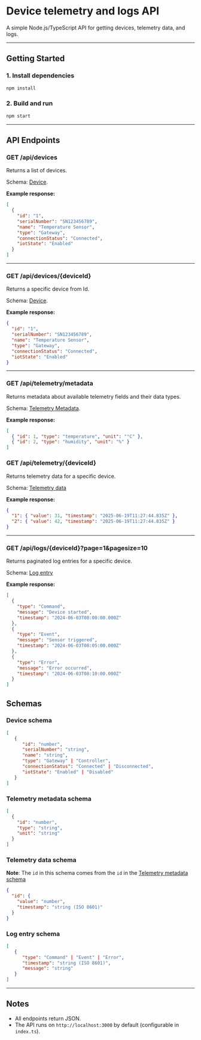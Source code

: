 # Device telemetry and logs API

A simple Node.js/TypeScript API for getting devices, telemetry data, and logs.

---

## Getting Started

### 1. Install dependencies

```sh
npm install
```

### 2. Build and run

```sh
npm start
```

---

## API Endpoints

### **GET /api/devices**

Returns a list of devices.

Schema: [Device](#device-schema).

**Example response:**

```json
[
  {
    "id": "1",
    "serialNumber": "SN123456789",
    "name": "Temperature Sensor",
    "type": "Gateway",
    "connectionStatus": "Connected",
    "iotState": "Enabled"
  }
]
```

---

### **GET /api/devices/{deviceId}**

Returns a specific device from Id.

Schema: [Device](#device-schema).

**Example response:**

```json
{
  "id": "1",
  "serialNumber": "SN123456789",
  "name": "Temperature Sensor",
  "type": "Gateway",
  "connectionStatus": "Connected",
  "iotState": "Enabled"
}
```

---

### **GET /api/telemetry/metadata**

Returns metadata about available telemetry fields and their data types.

Schema: [Telemetry Metadata](#telemetry-metadata-schema).

**Example response:**

```json
[
  { "id": 1, "type": "temperature", "unit": "°C" },
  { "id": 2, "type": "humidity", "unit": "%" }
]
```

### **GET /api/telemetry/{deviceId}**

Returns telemetry data for a specific device.

Schema: [Telemetry data](#telemetry-data-schema)

**Example response:**

```json
{
  "1": { "value": 31, "timestamp": "2025-06-19T11:27:44.835Z" },
  "2": { "value": 42, "timestamp": "2025-06-19T11:27:44.835Z" }
}
```

---

### **GET /api/logs/{deviceId}?page=1&pagesize=10**

Returns paginated log entries for a specific device.

Schema: [Log entry](#log-entry-schema)

**Example response:**

```json
[
  {
    "type": "Command",
    "message": "Device started",
    "timestamp": "2024-06-03T08:00:00.000Z"
  },
  {
    "type": "Event",
    "message": "Sensor triggered",
    "timestamp": "2024-06-03T08:05:00.000Z"
  },
  {
    "type": "Error",
    "message": "Error occurred",
    "timestamp": "2024-06-03T08:10:00.000Z"
  }
]
```

## Schemas

### <a id="device-schema"></a>Device schema

```json
[
   {
      "id": "number",
      "serialNumber": "string",
      "name": "string",
      "type": "Gateway" | "Controller",
      "connectionStatus": "Connected" | "Disconnected",
      "iotState": "Enabled" | "Disabled"
   }
]
```

### <a id="telemetry-metadata-schema"></a>Telemetry metadata schema

```json
[
  {
    "id": "number",
    "type": "string",
    "unit": "string"
  }
]
```

### <a id="telemetry-schema"></a>Telemetry data schema

**Note**: The `id` in this schema comes from the `id` in the [Telemetry metadata schema](#telemetry-metadata-schema)

```json
{
  "id": {
    "value": "number",
    "timestamp": "string (ISO 8601)"
  }
}
```

### <a id="log-entry-schema"></a>Log entry schema

```json
[
   {
      "type": "Command" | "Event" | "Error",
      "timestamp": "string (ISO 8601)",
      "message": "string"
   }
]
```

---

## Notes

- All endpoints return JSON.
- The API runs on `http://localhost:3000` by default (configurable in `index.ts`).
